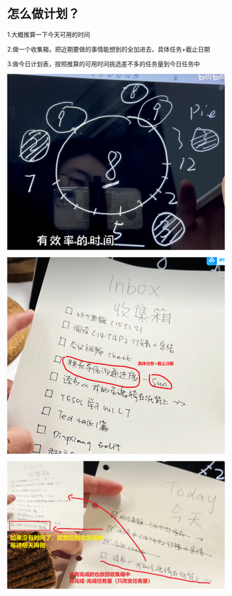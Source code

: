 # 怎么做计划？

1.大概推算一下今天可用的时间

2.做一个收集箱，把近期要做的事情能想到的全加进去，具体任务+截止日期

3.做今日计划表，按照推算的可用时间挑选差不多的任务量到今日任务中

![6c720e180c5985644857ff621b6b1138.png](image/6c720e180c5985644857ff621b6b1138.png)

![46c58edefaeab279613cb7265849a8ce.png](image/46c58edefaeab279613cb7265849a8ce.png)

![eeee7eada0816614fcaf97702ed544e1.png](image/eeee7eada0816614fcaf97702ed544e1.png)
